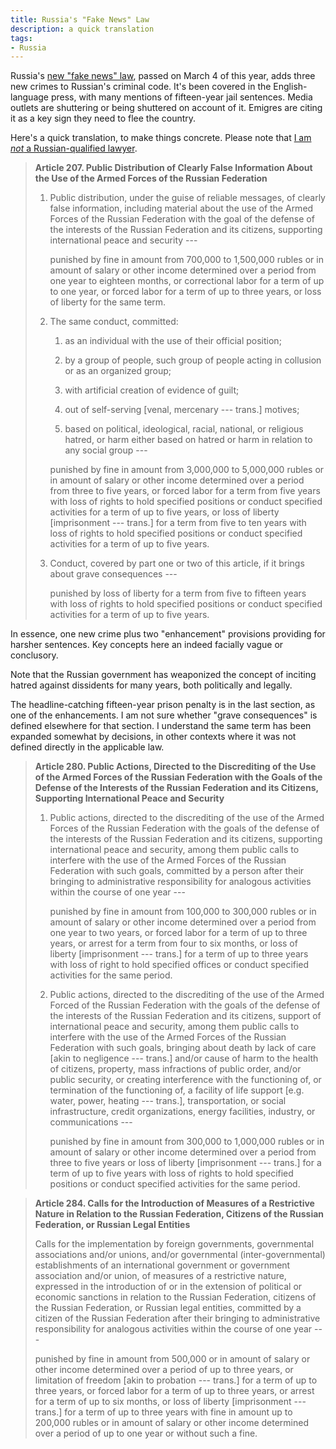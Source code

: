```yaml
---
title: Russia's "Fake News" Law
description: a quick translation
tags:
- Russia
---
```


Russia's [new "fake news" law](/files/russian-fake-news-law.pdf), passed on March 4 of this year, adds three new crimes to Russian's criminal code.  It's been covered in the English-language press, with many mentions of fifteen-year jail sentences.  Media outlets are shuttering or being shuttered on account of it.  Emigres are citing it as a key sign they need to flee the country.

Here's a quick translation, to make things concrete.  Please note that [I am _not_ a Russian-qualified lawyer](https://notmylaw.com).

> **Article 207.  Public Distribution of Clearly False Information About the Use of the Armed Forces of the Russian Federation**
>
> 1.  Public distribution, under the guise of reliable messages, of clearly false information, including material about the use of the Armed Forces of the Russian Federation with the goal of the defense of the interests of the Russian Federation and its citizens, supporting international peace and security ---
>
>     punished by fine in amount from 700,000 to 1,500,000 rubles or in amount of salary or other income determined over a period from one year to eighteen months, or correctional labor for a term of up to one year, or forced labor for a term of up to three years, or loss of liberty for the same term.
>
> 2.  The same conduct, committed:
>
>     1.  as an individual with the use of their official position;
>
>     2.  by a group of people, such group of people acting in collusion or as an organized group;
>
>     3.  with artificial creation of evidence of guilt;
>
>     4.  out of self-serving [venal, mercenary --- trans.] motives;
>
>     5.  based on political, ideological, racial, national, or religious hatred, or harm either based on hatred or harm in relation to any social group ---
>
>     punished by fine in amount from 3,000,000 to 5,000,000 rubles or in amount of salary or other income determined over a period from three to five years, or forced labor for a term from five years with loss of rights to hold specified positions or conduct specified activities for a term of up to five years, or loss of liberty [imprisonment --- trans.] for a term from five to ten years with loss of rights to hold specified positions or conduct specified activities for a term of up to five years.
>
> 3.  Conduct, covered by part one or two of this article, if it brings about grave consequences ---
>
>     punished by loss of liberty for a term from five to fifteen years with loss of rights to hold specified positions or conduct specified activities for a term of up to five years.

In essence, one new crime plus two "enhancement" provisions providing for harsher sentences.  Key concepts here an indeed facially vague or conclusory.

Note that the Russian government has weaponized the concept of inciting hatred against dissidents for many years, both politically and legally.

The headline-catching fifteen-year prison penalty is in the last section, as one of the enhancements.  I am not sure whether "grave consequences" is defined elsewhere for that section.  I understand the same term has been expanded somewhat by decisions, in other contexts where it was not defined directly in the applicable law.

> **Article 280.  Public Actions, Directed to the Discrediting of the Use of the Armed Forces of the Russian Federation with the Goals of the Defense of the Interests of the Russian Federation and its Citizens, Supporting International Peace and Security**
>
> 1.  Public actions, directed to the discrediting of the use of the Armed Forces of the Russian Federation with the goals of the defense of the interests of the Russian Federation and its citizens, supporting international peace and security, among them public calls to interfere with the use of the Armed Forces of the Russian Federation with such goals, committed by a person after their bringing to administrative responsibility for analogous activities within the course of one year ---
>
>     punished by fine in amount from 100,000 to 300,000 rubles or in amount of salary or other income determined over a period from one year to two years, or forced labor for a term of up to three years, or arrest for a term from four to six months, or loss of liberty [imprisonment --- trans.] for a term of up to three years with loss of right to hold specified offices or conduct specified activities for the same period.
>
> 2.  Public actions, directed to the discrediting of the use of the Armed Forced of the Russian Federation with the goals of the defense of the interests of the Russian Federation and its citizens, support of international peace and security, among them public calls to interfere with the use of the Armed Forces of the Russian Federation with such goals, bringing about death by lack of care [akin to negligence --- trans.] and/or cause of harm to the health of citizens, property, mass infractions of public order, and/or public security, or creating interference with the functioning of, or termination of the functioning of, a facility of life support [e.g. water, power, heating --- trans.], transportation, or social infrastructure, credit organizations, energy facilities, industry, or communications ---
>
>     punished by fine in amount from 300,000 to 1,000,000 rubles or in amount of salary or other income determined over a period from three to five years or loss of liberty  [imprisonment --- trans.] for a term of up to five years with loss of rights to hold specified positions or conduct specified activities for the same period.

> **Article 284.  Calls for the Introduction of Measures of a Restrictive Nature in Relation to the Russian Federation, Citizens of the Russian Federation, or Russian Legal Entities**
>
> Calls for the implementation by foreign governments, governmental associations and/or unions, and/or governmental (inter-governmental) establishments of an international government or government association and/or union, of measures of a restrictive nature, expressed in the introduction of or in the extension of political or economic sanctions in relation to the Russian Federation, citizens of the Russian Federation, or Russian legal entities, committed by a citizen of the Russian Federation after their bringing to administrative responsibility for analogous activities within the course of one year ---
>
> punished by fine in amount from 500,000 or in amount of salary or other income determined over a period of up to three years, or limitation of freedom [akin to probation --- trans.] for a term of up to three years, or forced labor for a term of up to three years, or arrest for a term of up to six months, or loss of liberty [imprisonment --- trans.] for a term of up to three years with fine in amount up to 200,000 rubles or in amount of salary or other income determined over a period of up to one year or without such a fine.

